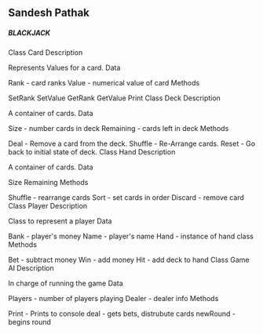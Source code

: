 
## Sandesh Pathak

##### BLACKJACK 



Class Card Description

Represents Values for a card.
Data

Rank - card ranks
Value - numerical value of card
Methods

SetRank
SetValue
GetRank
GetValue
Print
Class Deck Description

A container of cards.
Data

Size - number cards in deck
Remaining - cards left in deck
Methods

Deal - Remove a card from the deck.
Shuffle - Re-Arrange cards.
Reset - Go back to initial state of deck.
Class Hand Description

A container of cards.
Data

Size
Remaining
Methods

Shuffle - rearrange cards
Sort - set cards in order
Discard - remove card
Class Player Description

Class to represent a player
Data

Bank - player's money
Name - player's name
Hand - instance of hand class
Methods

Bet - subtract money
Win - add money
Hit - add deck to hand
Class Game AI Description

In charge of running the game
Data

Players - number of players playing
Dealer - dealer info
Methods

Print - Prints to console
deal - gets bets, distrubute cards
newRound - begins round
